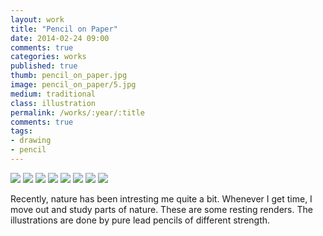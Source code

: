 ```yaml
---
layout: work
title: "Pencil on Paper"
date: 2014-02-24 09:00
comments: true
categories: works
published: true
thumb: pencil_on_paper.jpg
image: pencil_on_paper/5.jpg
medium: traditional
class: illustration
permalink: /works/:year/:title
comments: true
tags:
- drawing
- pencil
---
```


<div class="fotorama" data-keyboard="true" data-arrows="true" data-click="true" data-swipe="true" data-autoplay="true" data-loop="true">
	<img src="/images/works/pencil_on_paper/6.jpg"/>
	<img src="/images/works/pencil_on_paper/1.jpg"/>
	<img src="/images/works/pencil_on_paper/2.jpg"/>
	<img src="/images/works/pencil_on_paper/3.jpg"/>
	<img src="/images/works/pencil_on_paper/4.jpg"/>
	<img src="/images/works/pencil_on_paper/5.jpg"/>
	<img src="/images/works/pencil_on_paper/7.jpg"/>
	<img src="/images/works/pencil_on_paper/8.jpg"/>
</div>

Recently, nature has been intresting me quite a bit. Whenever I get time, I move out and study parts of nature. These are some resting renders. The illustrations are done by pure lead pencils of different strength.